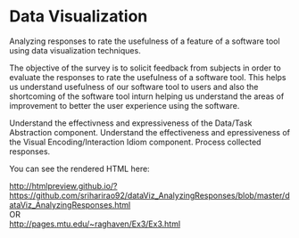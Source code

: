 # Data Visualization
Analyzing responses to rate the usefulness of a feature of a software tool using data visualization techniques.

The objective of the survey is to solicit feedback from subjects in order to evaluate the responses to rate the usefulness of a software tool. This helps us understand usefulness of our software tool to users and also the shortcoming of the software tool inturn helping us understand the areas of improvement to better the user experience using the software.

Understand the effectivness and expressiveness of the Data/Task Abstraction component.
Understand the effectiveness and epressiveness of the Visual Encoding/Interaction Idiom component.
Process collected responses.

You can see the rendered HTML here:

http://htmlpreview.github.io/?https://github.com/sriharirao92/dataViz_AnalyzingResponses/blob/master/dataViz_AnalyzingResponses.html
<br> OR <br>
http://pages.mtu.edu/~raghaven/Ex3/Ex3.html
